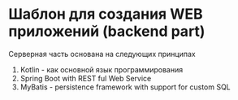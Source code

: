 # Шаблон для создания WEB приложений (backend part)
Серверная часть основана на следующих принципах  
1. Kotlin - как основной язык программирования
2. Spring Boot with REST ful Web Service
3. MyBatis - persistence framework with support for custom SQL  
   